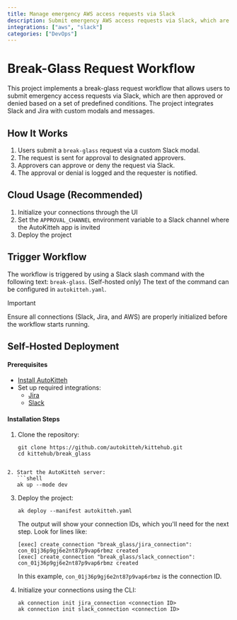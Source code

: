 ```yaml
---
title: Manage emergency AWS access requests via Slack
description: Submit emergency AWS access requests via Slack, which are then approved or denied based on a set of predefined conditions
integrations: ["aws", "slack"]
categories: ["DevOps"]
---
```


# Break-Glass Request Workflow

This project implements a break-glass request workflow that allows users to submit emergency access requests via Slack, which are then approved or denied based on a set of predefined conditions. The project integrates Slack and Jira with custom modals and messages.

## How It Works

1. Users submit a `break-glass` request via a custom Slack modal.
2. The request is sent for approval to designated approvers.
3. Approvers can approve or deny the request via Slack.
4. The approval or denial is logged and the requester is notified.

## Cloud Usage (Recommended)

1. Initialize your connections through the UI
2. Set the `APPROVAL_CHANNEL` environment variable to a Slack channel where the AutoKitteh app is invited
3. Deploy the project

## Trigger Workflow

The workflow is triggered by using a Slack slash command with the following text: `break-glass`. (Self-hosted only) The text of the command can be configured in `autokitteh.yaml`.

> [!IMPORTANT]
> Ensure all connections (Slack, Jira, and AWS) are properly initialized before the workflow starts running.

## Self-Hosted Deployment

#### Prerequisites
- [Install AutoKitteh](https://docs.autokitteh.com/get_started/install)
- Set up required integrations:
  - [Jira](https://docs.autokitteh.com/integrations/atlassian)
  - [Slack](https://docs.autokitteh.com/integrations/slack)

#### Installation Steps
1. Clone the repository:
   ```shell
   git clone https://github.com/autokitteh/kittehub.git
   cd kittehub/break_glass
```

2. Start the AutoKitteh server:
   ```shell
   ak up --mode dev
   ```

3. Deploy the project:
   ```shell
   ak deploy --manifest autokitteh.yaml
   ```

   The output will show your connection IDs, which you'll need for the next step. Look for lines like:
   ```shell
   [exec] create_connection "break_glass/jira_connection": con_01j36p9gj6e2nt87p9vap6rbmz created
   [exec] create_connection "break_glass/slack_connection": con_01j36p9gj6e2nt87p9vap6rbmz created
   ```
   
   In this example, `con_01j36p9gj6e2nt87p9vap6rbmz` is the connection ID.

4. Initialize your connections using the CLI:
   ```shell
   ak connection init jira_connection <connection ID>
   ak connection init slack_connection <connection ID>
   ```
